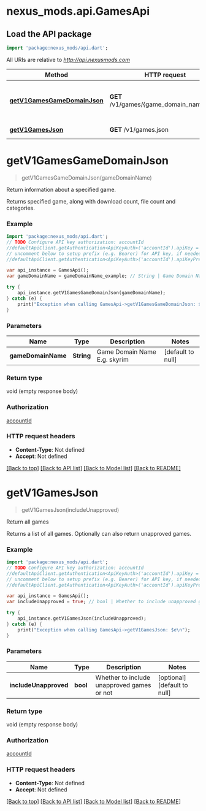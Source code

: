 # nexus_mods.api.GamesApi

## Load the API package
```dart
import 'package:nexus_mods/api.dart';
```

All URIs are relative to *http://api.nexusmods.com*

Method | HTTP request | Description
------------- | ------------- | -------------
[**getV1GamesGameDomainJson**](GamesApi.md#getV1GamesGameDomainJson) | **GET** /v1/games/{game_domain_name}.json | Return information about a specified game.
[**getV1GamesJson**](GamesApi.md#getV1GamesJson) | **GET** /v1/games.json | Return all games


# **getV1GamesGameDomainJson**
> getV1GamesGameDomainJson(gameDomainName)

Return information about a specified game.

 <p>Returns specified game, along with download count, file count and categories.</p> 

### Example 
```dart
import 'package:nexus_mods/api.dart';
// TODO Configure API key authorization: accountId
//defaultApiClient.getAuthentication<ApiKeyAuth>('accountId').apiKey = 'YOUR_API_KEY';
// uncomment below to setup prefix (e.g. Bearer) for API key, if needed
//defaultApiClient.getAuthentication<ApiKeyAuth>('accountId').apiKeyPrefix = 'Bearer';

var api_instance = GamesApi();
var gameDomainName = gameDomainName_example; // String | Game Domain Name E.g. skyrim

try { 
    api_instance.getV1GamesGameDomainJson(gameDomainName);
} catch (e) {
    print("Exception when calling GamesApi->getV1GamesGameDomainJson: $e\n");
}
```

### Parameters

Name | Type | Description  | Notes
------------- | ------------- | ------------- | -------------
 **gameDomainName** | **String**| Game Domain Name E.g. skyrim | [default to null]

### Return type

void (empty response body)

### Authorization

[accountId](../README.md#accountId)

### HTTP request headers

 - **Content-Type**: Not defined
 - **Accept**: Not defined

[[Back to top]](#) [[Back to API list]](../README.md#documentation-for-api-endpoints) [[Back to Model list]](../README.md#documentation-for-models) [[Back to README]](../README.md)

# **getV1GamesJson**
> getV1GamesJson(includeUnapproved)

Return all games

 <p>Returns a list of all games. Optionally can also return unapproved games.</p> 

### Example 
```dart
import 'package:nexus_mods/api.dart';
// TODO Configure API key authorization: accountId
//defaultApiClient.getAuthentication<ApiKeyAuth>('accountId').apiKey = 'YOUR_API_KEY';
// uncomment below to setup prefix (e.g. Bearer) for API key, if needed
//defaultApiClient.getAuthentication<ApiKeyAuth>('accountId').apiKeyPrefix = 'Bearer';

var api_instance = GamesApi();
var includeUnapproved = true; // bool | Whether to include unapproved games or not

try { 
    api_instance.getV1GamesJson(includeUnapproved);
} catch (e) {
    print("Exception when calling GamesApi->getV1GamesJson: $e\n");
}
```

### Parameters

Name | Type | Description  | Notes
------------- | ------------- | ------------- | -------------
 **includeUnapproved** | **bool**| Whether to include unapproved games or not | [optional] [default to null]

### Return type

void (empty response body)

### Authorization

[accountId](../README.md#accountId)

### HTTP request headers

 - **Content-Type**: Not defined
 - **Accept**: Not defined

[[Back to top]](#) [[Back to API list]](../README.md#documentation-for-api-endpoints) [[Back to Model list]](../README.md#documentation-for-models) [[Back to README]](../README.md)

